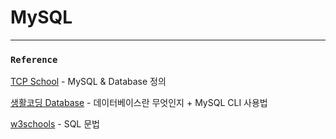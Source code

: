 # MySQL
___
### `Reference`

[TCP School][link] - MySQL & Database 정의

[link]: http://tcpschool.com/mysql/intro
[생활코딩 Database][link] - 데이터베이스란 무엇인지 + MySQL CLI 사용법

[link]: https://opentutorials.org/course/3161

[w3schools][link] - SQL 문법

[link]: https://www.w3schools.com/sql/default.asp



